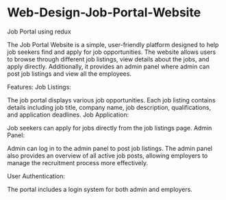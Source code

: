 # Web-Design-Job-Portal-Website
Job Portal using redux

The Job Portal Website is a simple, user-friendly platform designed to help job seekers find and apply for job opportunities. The website allows users to browse through different job listings, view details about the jobs, and apply directly. Additionally, it provides an admin panel where admin can post job listings and view all the employees.

Features: Job Listings:

The job portal displays various job opportunities. Each job listing contains details including job title, company name, job description, qualifications, and application deadlines. Job Application:

Job seekers can apply for jobs directly from the job listings page. Admin Panel:

Admin can log in to the admin panel to post job listings. The admin panel also provides an overview of all active job posts, allowing employers to manage the recruitment process more effectively.

User Authentication:

The portal includes a login system for both admin and employers.
